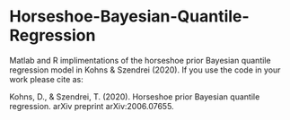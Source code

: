 # Horseshoe-Bayesian-Quantile-Regression

Matlab and R implimentations of the horseshoe prior Bayesian quantile regression model in Kohns & Szendrei (2020). If you use the code in your work please cite as:


Kohns, D., & Szendrei, T. (2020). Horseshoe prior Bayesian quantile regression. arXiv preprint arXiv:2006.07655.
